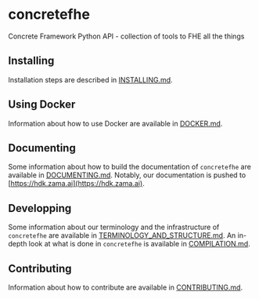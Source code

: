 # concretefhe

Concrete Framework Python API - collection of tools to FHE all the things

## Installing 

Installation steps are described in [INSTALLING.md](docs/install/INSTALLING.md).

## Using Docker

Information about how to use Docker are available in [DOCKER.md](docs/install/DOCKER.md).

## Documenting

Some information about how to build the documentation of `concretefhe` are available in [DOCUMENTING.md](docs/dev/DOCUMENTING.md). Notably, our documentation is pushed to [https://hdk.zama.ai](https://hdk.zama.ai).

## Developping

Some information about our terminology and the infrastructure of `concretefhe` are available in [TERMINOLOGY_AND_STRUCTURE.md](docs/dev/TERMINOLOGY_AND_STRUCTURE.md). An in-depth look at what is done in `concretefhe` is available in [COMPILATION.md](docs/dev/COMPILATION.md).

## Contributing

Information about how to contribute are available in [CONTRIBUTING.md](docs/dev/CONTRIBUTING.md).




